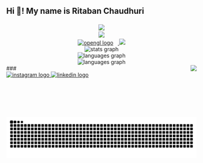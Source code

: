 <h2 align="left">Hi 👋! My name is Ritaban Chaudhuri</h2>

###

<div align="center">
  <a href="https://skillicons.dev">
    <img src="https://skillicons.dev/icons?i=unrealengine,unity,c,cpp,cs,kotlin,python,java" /><br />
    <img src="https://skillicons.dev/icons?i=androidstudio,visualstudio,git,flask,html,css,js,firebase" /><br />
    <img src="https://cdn.jsdelivr.net/gh/devicons/devicon/icons/opengl/opengl-original.svg" height="55" alt="opengl logo"  /><img width="12" />  
    <img src="https://skillicons.dev/icons?i=cmake" />
  </a>
</div>



<div align="center">
  <img src="https://github-readme-stats.vercel.app/api?username=Joseph-Joestar-7&hide_title=false&hide_rank=false&show_icons=true&include_all_commits=true&count_private=true&disable_animations=false&theme=blue_navy&locale=en&hide_border=false" height="250" alt="stats graph"  /><br/>
  <img src="https://github-readme-stats.vercel.app/api/top-langs?username=Joseph-Joestar-7&locale=en&hide_title=false&layout=compact&card_width=350&langs_count=12&theme=blue_navy&hide_border=false" height="250" alt="languages graph"  />
<br/>
<img src="https://nirzak-streak-stats.vercel.app/?user=Joseph-Joestar-7&theme=blue_navy&hide_border=false" height="250" alt="languages graph"  />
</div>
###

<img align="right" height="137" src="https://i.imgur.com/oyuEXZ6.gif"  />



<div align="left">
  <a href="https://www.instagram.com/_.ritaban._7/" target="_blank">
    <img src="https://img.shields.io/static/v1?message=Instagram&logo=instagram&label=&color=E4405F&logoColor=white&labelColor=&style=for-the-badge" height="35" alt="instagram logo"  />
  </a>
  <a href="https://www.linkedin.com/in/ritaban-chaudhuri/" target="_blank">
    <img src="https://img.shields.io/static/v1?message=LinkedIn&logo=linkedin&label=&color=0077B5&logoColor=white&labelColor=&style=for-the-badge" height="35" alt="linkedin logo"  />
  </a>
</div>



<br clear="both">

<img src="https://raw.githubusercontent.com/Joseph-Joestar-7/Joseph-Joestar-7/output/snake.svg" alt="Snake animation" />


